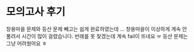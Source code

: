 # 모의고사 후기

창용마을 문제와 등산 문제 빼고는 쉽게 완료하였는데 ...
창용마을이 이상하게 계속 안 풀려서 시간이 많이 걸렸습니다. 반례를 못 찾겠는데 계속 fail이 뜨네요 ㅠ
등산 문제는 그냥 어려웠어요 ㅎ
